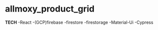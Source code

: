 # allmoxy_product_grid

**TECH**
-React
-(GCP)firebase
-firestore
-firestorage
-Material-Ui
-Cypress
